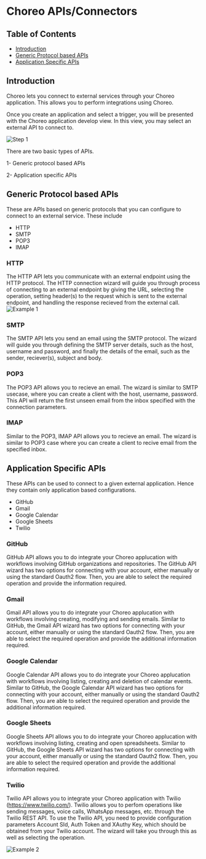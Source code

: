# Choreo APIs/Connectors 

## Table of Contents 
<!--ts-->
* [Introduction](#Introduction)  
* [Generic Protocol based APIs](#Generic-Protocol-based-APIs)
* [Application Specific APIs](#Application-specific-APIs)

<!--te-->

## Introduction 

Choreo lets you connect to external services through your Choreo application. This allows you to perform integrations using Choreo.

Once you create an application and select a trigger, you will be presented with the Choreo application develop view. In this view, you may select an external API to connect to.

![Step 1](images/connector/image2.png)

There are two basic types of APIs.    

1- Generic protocol based  APIs   

2- Application specific APIs

## Generic Protocol based APIs

These are APIs based on generic protocols that you can configure to connect to an external service. These include  
 * HTTP  
 * SMTP  
 * POP3  
 * IMAP 

### HTTP
The HTTP API lets you communicate with an external endpoint using the HTTP protocol. The HTTP connection wizard will guide you through process of connecting to an external endpoint by giving the URL, selecting the operation, setting header(s) to the request which is sent to the external endpoint, and handling the response recieved from the external call.
![Example 1](images/connector/image1.png) 

### SMTP
The SMTP API lets you send an email using the SMTP protocol. The wizard will guide you through defining the SMTP server details, such as the host, username and password, and finally the details of the email, such as the sender, reciever(s), subject and body. 

### POP3
The POP3 API allows you to recieve an email. The wizard is similar to SMTP usecase, where you can create a client with the host, username, password. This API will return the first unseen email from the inbox specified with the connection parameters. 

### IMAP
Similar to the POP3, IMAP API allows you to recieve an email. The wizard is similar to POP3 case where you can create a client to recive email from the specified inbox.

## Application Specific APIs

These APIs can be used to connect to a given external application. Hence they contain only application based configurations.
  * GitHub
  * Gmail
  * Google Calendar
  * Google Sheets
  * Twilio
  
### GitHub  
GitHub API allows you to do integrate your Choreo applucation with workflows involving GitHub organizations and repositories. The GitHub API wizard has two options for connecting with your account, either manually or using the standard Oauth2 flow. Then, you are able to select the required operation and provide the information required. 

### Gmail
Gmail API allows you to do integrate your Choreo applucation with workflows involving creating, modifying and sending emails. Similar to GitHub, the Gmail API wizard has two options for connecting with your account, either manually or using the standard Oauth2 flow. Then, you are able to select the required operation and provide the additional information required. 

### Google Calendar
Google Calendar API allows you to do integrate your Choreo applucation with workflows involving listing, creating and deletion of calendar events. Similar to GitHub, the Google Calendar API wizard has two options for connecting with your account, either manually or using the standard Oauth2 flow. Then, you are able to select the required operation and provide the additional information required. 

### Google Sheets
Google Sheets API allows you to do integrate your Choreo applucation with workflows involving listing, creating and open spreadsheets. Similar to GitHub, the Google Sheets API wizard has two options for connecting with your account, either manually or using the standard Oauth2 flow. Then, you are able to select the required operation and provide the additional information required. 

### Twilio
Twilio API allows you to integrate your Choreo application with Twilio (https://www.twilio.com/). Twilio allows you to perfom operations like sending messages, voice calls, WhatsApp messages, etc. through the Twilio REST API. To use the Twilio API, you need to provide configuration parameters Account SId, Auth Token and XAuthy Key, which should be obtained from your Twilio account. The wizard will take you through this as well as selecting the operation.

![Example 2](images/connector/image3.png)

